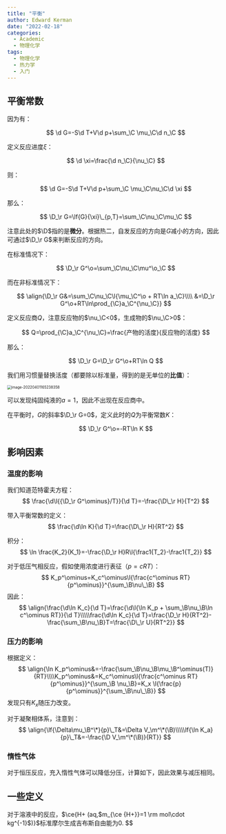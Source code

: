 ```yaml
---
title: "平衡"
author: Edward Kerman
date: "2022-02-18"
categories:
  - Academic
  - 物理化学
tags:
  - 物理化学
  - 热力学
  - 入门
---
```


<!-- \(
  \def\d{{\mathrm d}}
	\def\B{{\mathrm B}}
	\def\A{{\mathrm A}}
	\def\D{{\Delta}}
	\def\m{{\mathrm m}}
	\def\align #1{{\begin{align_} #1 \end{align_}}}
	\def\f #1#2{{\frac{\partial  #1}{\partial  #2}}}
	\def\lf #1#2{{\left(\frac{\partial  #1}{\partial  #2}\right)}}
	\def\l #1{{\left( #1\right)}}
	\def\red #1{{\color{red}{ #1}}}
	\def\green #1{{\color{green}{ #1}}}
	\def\blue #1{{\color{blue}{ #1}}}
\) -->

## 平衡常数

因为有：

$$
\d G=-S\d T+V\d p+\sum_\C \mu_\C\d n_\C
$$

定义反应进度$\xi$：

$$
\d \xi=\frac{\d n_\C}{\nu_\C}
$$

则：

$$
\d G=-S\d T+V\d p+\sum_\C \mu_\C\nu_\C\d \xi
$$

那么：

$$
\D_\r G=\lf{G}{\xi}\_{p,T}=\sum_\C\nu_\C\mu_\C
$$

注意此处的$\D$指的是<b>微分</b>。根据热二，自发反应的方向是$G$减小的方向，因此可通过$\D_\r G$来判断反应的方向。

在标准情况下：

$$
\D_\r G^\o=\sum_\C\nu_\C\mu^\o_\C
$$

而在非标准情况下：

$$
\align{\D_\r G&=\sum_\C\nu_\C\l{\mu_\C^\o + RT\ln a_\C}\\\\ &=\D_\r G^\o+RT\ln\prod_{\C}a_\C^{\nu_\C}}
$$

定义反应商$Q$，注意反应物的$\nu_\C<0$，生成物的$\nu_\C>0$：

$$
Q=\prod_{\C}a_\C^{\nu_\C}=\frac{产物的活度}{反应物的活度}
$$

那么：

$$
\D_\r G=\D_\r G^\o+RT\ln Q
$$

我们用习惯量替换活度（都要除以标准量，得到的是无单位的<b>比值</b>）：

<img src="https://tva1.sinaimg.cn/large/e6c9d24ely1h0ublb65y3j20o0096gm9.jpg" alt="image-20220401165238358" style="zoom:60%;" />

可以发现纯固纯液的$a=1$，因此不出现在反应商中。

在平衡时，$G$的斜率$\D_\r G=0$，定义此时的$Q$为平衡常数$K$：

$$
\D_\r G^\o=-RT\ln K
$$

## 影响因素

### 温度的影响

我们知道范特霍夫方程：$$
\frac{\d\l{{\D_\r G^\ominus}/T}}{\d T}=-\frac{\D\_\r H}{T^2}
$$

带入平衡常数的定义：
$$
\frac{\d\ln K}{\d T}=\frac{\D\_\r H}{RT^2}
$$

积分：
$$
\ln \frac{K_2}{K_1}=-\frac{\D_\r H}R\l{\frac1{T_2}-\frac1{T_2}}
$$

对于低压气相反应，假如使用浓度进行表征（$p=cRT$）：
$$
K_p^\ominus=K_c^\ominus\l{\frac{c^\ominus RT}{p^\ominus}}^{\sum_\B\nu\_\B}
$$
因此：
$$
\align{\frac{\d\ln K_c}{\d T}=\frac{\d\l{\ln K_p + \sum_\B\nu_\B\ln c^\ominus RT}}{\d T}\\\\\frac{\d\ln K_c}{\d T}=\frac{\D_\r H}{RT^2}-\frac{\sum_\B\nu_\B}T=\frac{\D\_\r U}{RT^2}}
$$

### 压力的影响

根据定义：
$$
\align{\ln K_p^\ominus&=-\frac{\sum_\B\nu_\B\mu_\B^\ominus(T)}{RT}\\\\K_p^\ominus&=K_c^\ominus\l{\frac{c^\ominus RT}{p^\ominus}}^{\sum_\B \nu_\B}=K_x \l{\frac{p}{p^\ominus}}^{\sum_\B\nu\_\B}}
$$
发现只有$K_x$随压力改变。

对于凝聚相体系，注意到：
$$
\align{\lf{\Delta\mu_\B^\*}{p}\_T&=\Delta V_\m^\*(\B)\\\\\lf{\ln K_a}{p}\_T&=-\frac{\D V_\m^\*(\B)}{RT}}
$$

### 惰性气体

对于恒压反应，充入惰性气体可以降低分压，计算如下，因此效果与减压相同。

## 一些定义

对于溶液中的反应，$\ce{H+ (aq,$m_{\ce {H+}}=1 \rm mol\cdot kg^{-1}$)}$标准摩尔生成吉布斯自由能为0.
$$
